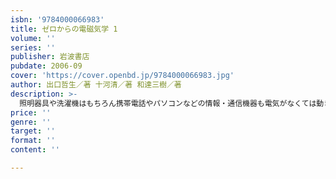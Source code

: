 ```yaml
---
isbn: '9784000066983'
title: ゼロからの電磁気学 1
volume: ''
series: ''
publisher: 岩波書店
pubdate: 2006-09
cover: 'https://cover.openbd.jp/9784000066983.jpg'
author: 出口哲生／著 十河清／著 和達三樹／著
description: >-
  照明器具や洗濯機はもちろん携帯電話やパソコンなどの情報・通信機器も電気がなくては動きません。これらの電気機器が意図したとおりに動作してくれるのは、電気に関連した現象が普遍的な法則に従って生じるからにほかなりません。現代文明を支えているとも言えるこの法則を理解することこそ電磁気学の目的です。この巻では時間とともに変化しない簡単な電気と磁気の現象について、静電気などの身近な例から解説します。電気や磁気を理解するためのキーポイントとなる「場」の概念と場を記述するための数学-ベクトル解析を理解するのが目標です。より応用に近い電流や回路などについても解説します。
price: ''
genre: ''
target: ''
format: ''
content: ''

---
```

